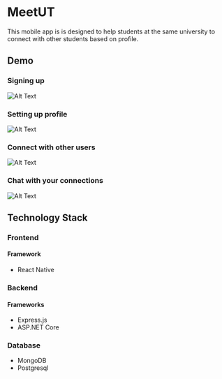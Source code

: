 # MeetUT
This mobile app is is designed to help students at the same university to connect with other students based on profile.
## Demo
### Signing up
![Alt Text](https://github.com/gordonlin-dev/SocialNetworkingApp/blob/master/resources/Signup.gif)
### Setting up profile
![Alt Text](https://github.com/gordonlin-dev/SocialNetworkingApp/blob/master/resources/Setup.gif)
### Connect with other users
![Alt Text](https://github.com/gordonlin-dev/SocialNetworkingApp/blob/master/resources/Profiles.gif)
### Chat with your connections
![Alt Text](https://github.com/gordonlin-dev/SocialNetworkingApp/blob/master/resources/Chat.gif)

## Technology Stack
### Frontend
#### Framework
- React Native
### Backend
#### Frameworks
- Express.js
- ASP.NET Core
### Database
- MongoDB
- Postgresql
